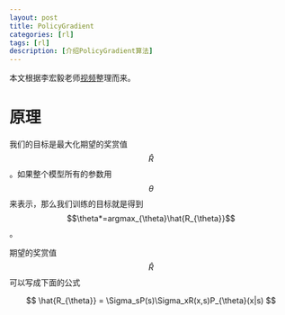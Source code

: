 ```yaml
---
layout: post  
title: PolicyGradient
categories: [rl]  
tags: [rl]  
description: [介绍PolicyGradient算法]   
---
```

本文根据李宏毅老师[视频](https://www.youtube.com/watch?v=pbQ4qe8EwLo&list=PLJV_el3uVTsPMxPbjeX7PicgWbY7F8wW9&index=17)整理而来。

# 原理

我们的目标是最大化期望的奖赏值$$\hat{R}$$。如果整个模型所有的参数用$$\theta$$来表示，那么我们训练的目标就是得到$$\theta*=argmax_{\theta}\hat{R_{\theta}}$$。

期望的奖赏值$$\hat{R}$$可以写成下面的公式

$$
\hat{R_{\theta}} = \Sigma_sP(s)\Sigma_xR(x,s)P_{\theta}(x|s)
$$





